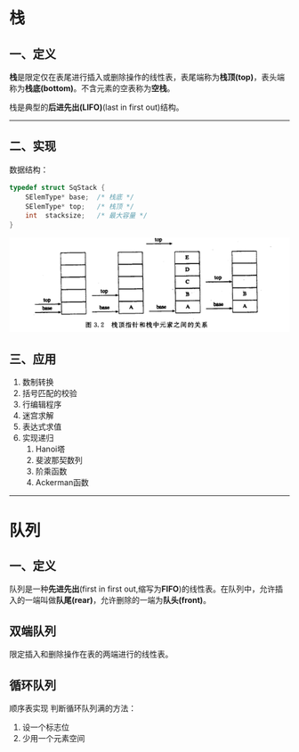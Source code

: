 # 栈
## 一、定义
**栈**是限定仅在表尾进行插入或删除操作的线性表，表尾端称为**栈顶(top)**，表头端称为**栈底(bottom)**。不含元素的空表称为**空栈**。

栈是典型的**后进先出(LIFO)**(last in first out)结构。

---

## 二、实现
数据结构：
```c
typedef struct SqStack {
    SElemType* base;  /* 栈底 */
    SElemType* top;   /* 栈顶 */ 
    int  stacksize;   /* 最大容量 */
}
```
![Alt text](image.png)

## 三、应用
1. 数制转换
2. 括号匹配的校验
3. 行编辑程序
4. 迷宫求解
5. 表达式求值
6. 实现递归
   1. Hanoi塔
   2. 斐波那契数列
   3. 阶乘函数
   4. Ackerman函数

---

# 队列
## 一、定义
队列是一种**先进先出**(first in first out,缩写为**FIFO**)的线性表。在队列中，允许插入的一端叫做**队尾(rear)**，允许删除的一端为**队头(front)**。

## 双端队列
限定插入和删除操作在表的两端进行的线性表。

## 循环队列
顺序表实现
判断循环队列满的方法：
1. 设一个标志位
2. 少用一个元素空间